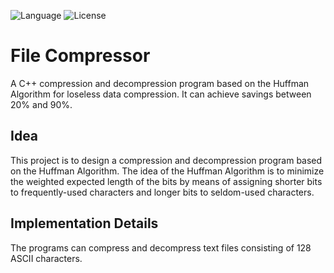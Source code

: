 ![Language](https://img.shields.io/badge/language-C++%20-green.svg)
![License](https://img.shields.io/badge/License-MIT%20-red.svg)
# File Compressor
A C++ compression and decompression program based on the Huffman Algorithm for loseless data compression.
It can achieve savings between 20% and 90%.
## Idea
This project is to design a compression and decompression program based on the Huffman Algorithm.
The idea of the Huffman Algorithm is to minimize the weighted expected length of the bits by means of assigning shorter bits to frequently-used characters and longer bits to seldom-used characters.

## Implementation Details
The programs can compress and decompress text files consisting of 128 ASCII characters.
